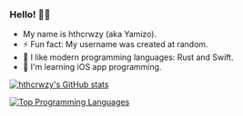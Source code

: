 ### Hello! 👋🏼
- My name is hthcrwzy (aka Yamizo).
- ⚡ Fun fact: My username was created at random.
- 🌱 I like modern programming languages: Rust and Swift.
- 🧐 I'm learning iOS app programming.

<!--
**hthcrwzy/hthcrwzy** is a ✨ _special_ ✨ repository because its `README.md` (this file) appears on your GitHub profile.

Here are some ideas to get you started:

- 🔭 I’m currently working on ...
- 🌱 I’m currently learning ...
- 👯 I’m looking to collaborate on ...
- 🤔 I’m looking for help with ...
- 💬 Ask me about ...
- 📫 How to reach me: ...
- 😄 Pronouns: ...
- ⚡ Fun fact: ...
-->


[![hthcrwzy's GitHub stats](https://github-readme-stats.vercel.app/api?username=hthcrwzy&show_icons=true&theme=onedark&count_private=true&include_all_commits=true)](https://github.com/anuraghazra/github-readme-stats)

[![Top Programming Languages](https://github-readme-stats.vercel.app/api/top-langs/?username=hthcrwzy&theme=onedark&layout=compact)](https://github.com/anuraghazra/github-readme-stats)
